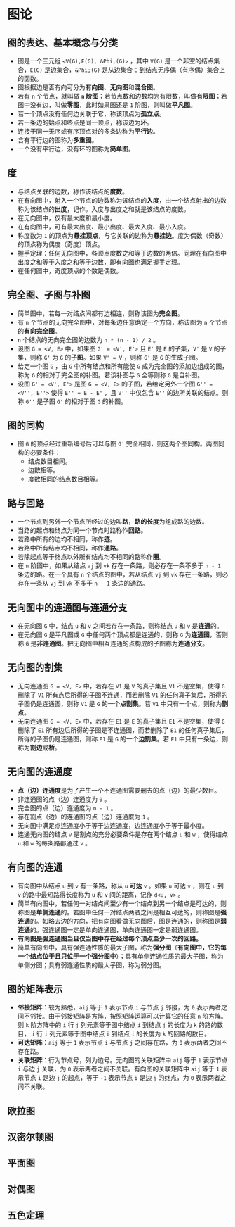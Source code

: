 # 图论

## 图的表达、基本概念与分类

- 图是一个三元组 `<V(G),E(G), &Phi;(G)>` ，其中 `V(G)` 是一个非空的结点集合，`E(G)` 是边集合，`&Phi;(G)` 是从边集合 `E` 到结点无序偶（有序偶）集合上的函数。
- 图根据边是否有向可分为**有向图**、**无向图**和**混合图**。
- 若有 `n` 个节点，就叫做 **`n` 阶图**；若节点数和边数均为有限数，叫做**有限图**；若图中没有边，叫做**零图**，此时如果图还是 `1` 阶图，则叫做**平凡图**。
- 若一个顶点没有任何边关联于它，称该顶点为**孤立点**。
- 若一条边的始点和终点是同一顶点，称该边为**环**。
- 连接于同一无序或有序顶点对的多条边称为**平行边**。
- 含有平行边的图称为**多重图**。
- 一个没有平行边，没有环的图称为**简单图**。

## 度

- 与结点关联的边数，称作该结点的**度数**。
- 在有向图中，射入一个节点的边数称为该结点的**入度**，由一个结点射出的边数称为该结点的**出度**，记作。入度与出度之和就是该结点的度数。
- 在无向图中，仅有最大度和最小度。
- 在有向图中，可有最大出度、最小出度、最大入度、最小入度。
- 称度数为 `1` 的顶点为**悬挂顶点**，与它关联的边称为**悬挂边**。度为偶数（奇数）的顶点称为偶度（奇度）顶点。
- 握手定理：任何无向图中，各顶点度数之和等于边数的两倍。同理在有向图中出度之和等于入度之和等于边数，即有向图也满足握手定理。
- 在任何图中，奇度顶点的个数是偶数。

## 完全图、子图与补图

- 简单图中，若每一对结点间都有边相连，则称该图为**完全图**。
- 有 `n` 个节点的无向完全图中，对每条边任意确定一个方向，称该图为 `n` 个节点的**有向完全图**。
- `n` 个结点的无向完全图的边数为 `n * (n - 1) / 2` 。
- 设图 `G = <V, E>` 中，如果图 `G' = <V', E'>` 且 `E'` 是 `E` 的子集，`V'` 是 `V` 的子集，则称 `G'` 为 `G` 的**子图**。如果 `V' = V` ，则称 `G'` 是 `G` 的生成子图。
- 给定一个图 `G` ，由 `G` 中所有结点和所有能使 `G` 成为完全图的添加边组成的图，称为 `G` 的相对于完全图的补图。若该补图与 `G` 全等则称 `G` 是自补图。
- 设图 `G' = <V', E'>` 是图 `G = <V, E>` 的子图，若给定另外一个图 `G'' = <V'', E''>` 使得 `E'' = E - E'` ，且 `V''` 中仅包含 `E''` 的边所关联的结点。则称 `G''` 是子图 `G'` 的相对于图 `G` 的补图。

## 图的同构

- 图 `G` 的顶点经过重新编号后可以与图  `G'` 完全相同，则这两个图同构。两图同构的必要条件：
  - 结点数目相同。
  - 边数相等。
  - 度数相同的结点数目相等。

## 路与回路

- 一个节点到另外一个节点所经过的边叫**路**，**路的长度**为组成路的边数。
- 当路的起点和终点为同一个节点时路称作**回路**。
- 若路中所有的边均不相同，称作**迹**。
- 若路中所有结点均不相同，称作**通路**。
- 若除起点等于终点以外所有结点均不相同的路称作**圈**。
- 在 `n` 阶图中，如果从结点 `vj` 到 `vk` 存在一条路，则必存在一条不多于 `n - 1` 条边的路。在一个具有 `n` 个结点的图中，若从结点 `vj` 到 `vk` 存在一条路，则必存在一条从 `vj` 到 `vk` 不多于 `n - 1` 条边的通路。

## 无向图中的连通图与连通分支

- 在无向图 `G` 中，结点 `u` 和 `v` 之间若存在一条路，则称结点 `u` 和 `v` 是**连通**的。
- 在无向图 `G` 是平凡图或 `G` 中任何两个顶点都是连通的，则称 `G` 为**连通图**，否则称 `G` 是**非连通图**。把无向图中相互连通的点构成的子图称为**连通分支**。

## 无向图的割集

- 无向连通图 `G = <V, E>` 中，若存在 `V1` 是 `V` 的真子集且 `V1` 不是空集，使得 `G` 删除了 `V1` 所有点后所得的子图不连通，而若删除 `V1` 的任何真子集后，所得的子图仍是连通图，则称 `V1` 是 `G` 的一个**点割集**。若 `V1` 中只有一个点，则称为**割点**。
- 无向连通图 `G = <V, E>` 中，若存在 `E1` 是 `E` 的真子集且 `E1` 不是空集，使得 `G` 删除了 `E1` 所有边后所得的子图是不连通图，而若删除了 `E1` 的任何真子集后，所得的子图仍是连通图，则称 `E1` 是 `G` 的一个**边割集**。若 `E1` 中只有一条边，则称为**割边**或**桥**。

## 无向图的连通度

- **点（边）连通度**是为了产生一个不连通图需要删去的点（边）的最少数目。
- 非连通图的点（边）连通度为 `0` 。
- 完全图的点（边）连通度为 `n - 1` 。
- 存在割点（边）的连通图的点（边）连通度为 `1` 。
- 无向图中满足点连通度小于等于边连通度，边连通度小于等于最小度。
- 连通无向图的结点 `v` 是割点的充分必要条件是存在两个结点 `u` 和 `w` ，使得结点 `u` 和 `w` 的每条路都通过 `v` 。

## 有向图的连通

- 有向图中从结点 `u` 到 `v` 有一条路，称从 `u` **可达** `v` 。如果 `u` 可达 `v` ，则在 `u` 到 `v` 的路中最短路得长度称为 `u` 和 `v` 间的距离，记作 `d<u, v>` 。
- 简单有向图中，若任何一对结点间至少有一个结点到另一个结点是可达的，则称图是**单侧连通**的。若图中任何一对结点两者之间是相互可达的，则称图是**强连通**的。如略去边的方向，把有向图看做无向图后，图是连通的，则称图是**弱连通**的。强连通图一定是单向连通图，单向连通图一定是弱连通图。
- **有向图是强连通图当且仅当图中存在经过每个顶点至少一次的回路。**
- 简单有向图中，具有强连通性质的最大子图，称为**强分图**（**有向图中，它的每一个结点位于且只位于一个强分图中**）；具有单侧连通性质的最大子图，称为单侧分图；具有弱连通性质的最大子图，称为弱分图。

## 图的矩阵表示

- **邻接矩阵**：较为熟悉，`aij` 等于 `1` 表示节点 `i` 与节点 `j` 邻接，为 `0` 表示两者之间不邻接。由于邻接矩阵是方阵，按照矩阵运算可以计算它的任意 `n` 阶方阵。则 `k` 阶方阵中的 `i` 行 `j` 列元素等于图中结点 `i` 到结点 `j` 的长度为 `k` 的路的数目， `i` 行 `i` 列元素等于图中结点 `i` 到结点 `i` 的长度为 `k` 的回路的数目。
- **可达矩阵**：`aij` 等于 `1` 表示节点 `i` 与节点 `j` 之间存在路，为 `0` 表示两者之间不存在路。
- **关联矩阵**：行为节点号，列为边号。无向图的关联矩阵中 `aij` 等于 `1` 表示节点 `i` 与边 `j` 关联，为 `0` 表示两者之间不关联。有向图的关联矩阵中 `aij` 等于 `1` 表示节点 `i` 是边 `j` 的起点，等于 `-1` 表示节点 `i` 是边 `j` 的终点，为 `0` 表示两者之间不关联。

## 欧拉图

## 汉密尔顿图

## 平面图

## 对偶图

## 五色定理

